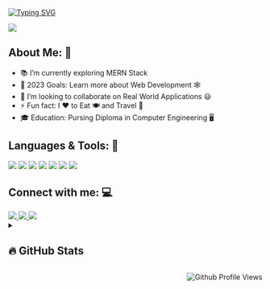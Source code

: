 <!-- # Hola Amigos,<br> I'm Pranav - aka [NoddY] 👋 -->

[![Typing SVG](https://readme-typing-svg.herokuapp.com?color=ffecd2&size=29&multiline=true&width=900&lines=Welcome+To+The+Pranav+Dhawale's+Github+Profile)](https://git.io/typing-svg)

<img src="./img/banner.png">

## About Me: 🤗

- 📚 I’m currently exploring MERN Stack
- 🥅 2023 Goals: Learn more about Web Development 🕸️
- 👯 I’m looking to collaborate on Real World Applications 😃
- ⚡ Fun fact: I ❤️ to Eat 🍽️ and Travel 🧳
- 🎓 Education: Pursing Diploma in Computer Engineering 🖥️

## Languages & Tools: 🧰

![](https://img.shields.io/badge/Python-ffde57?style=for-the-badge&logo=python)
![](https://img.shields.io/badge/Node.js-339933?style=for-the-badge&logo=nodedotjs&logoColor=white)
![](https://img.shields.io/badge/React-ffffff?style=for-the-badge&logo=react&logoColor=61DBFB)
![](https://img.shields.io/badge/MongoDB-4DB33D?style=for-the-badge&logo=mongodb&logoColor=3F3E42)
![](https://img.shields.io/badge/MYSQL-f29111?style=for-the-badge&logo=mysql&logoColor=00758F)
![](https://img.shields.io/badge/GitHub-000000?style=for-the-badge&logo=github&logoColor=white)
![](https://img.shields.io/badge/Linux-000000?style=for-the-badge&logo=linux&logoColor=yellow)

## Connect with me: 💻

<a href="mailto:pranavdhawale19@gmail.com">
<img src="https://img.shields.io/badge/Gmail-D14836?style=for-the-badge&logo=gmail&logoColor=white" />
</a>
<a href="https://www.linkedin.com/in/pranav-dhawale-324452212/" target="_blank" >
<img src="https://img.shields.io/badge/LinkedIn-0077B5?style=for-the-badge&logo=linkedin&logoColor=white" />
</a>
<a href="https://www.instagram.com/pranav_dhawale_19" target="_blank">
<img src="https://img.shields.io/badge/Instagram-E4405F?style=for-the-badge&logo=instagram&logoColor=white" />
</a>

<br>

<details>
<summary><h2>🔥 GitHub Stats</h2></summary>

[![GitHub Streak](https://streak-stats.demolab.com/?user=pranavdhawale&theme=midnight-purple&hide_border=true)](https://git.io/streak-stats)

</details>

<div align="right">

![Github Profile Views](https://komarev.com/ghpvc/?username=pranavdhawale&color=181717&style=flat-square&label=Profile+Views)

</div>
